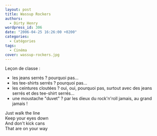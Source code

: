 ```yaml
---
layout: post
title: Wassup Rockers
authors:
  - Dirty Henry
wordpress_id: 306
date: "2006-04-25 16:26:00 +0200"
categories:
  - Catégories
tags:
  - Cinéma
cover: wassup-rockers.jpg
---
```


Leçon de classe :

- les jeans serrés ? pourquoi pas…
- les tee-shirts serrés ? pourquoi pas…
- les ceintures cloutées ? oui, oui, pourquoi pas, surtout avec des jeans serrés
  et des tee-shirt serrés…
- une moustache "duvet" ? par les dieux du rock'n'roll jamais, au grand jamais !

Just walk the line  
Keep your eyes down  
And don't kick cans  
That are on your way
